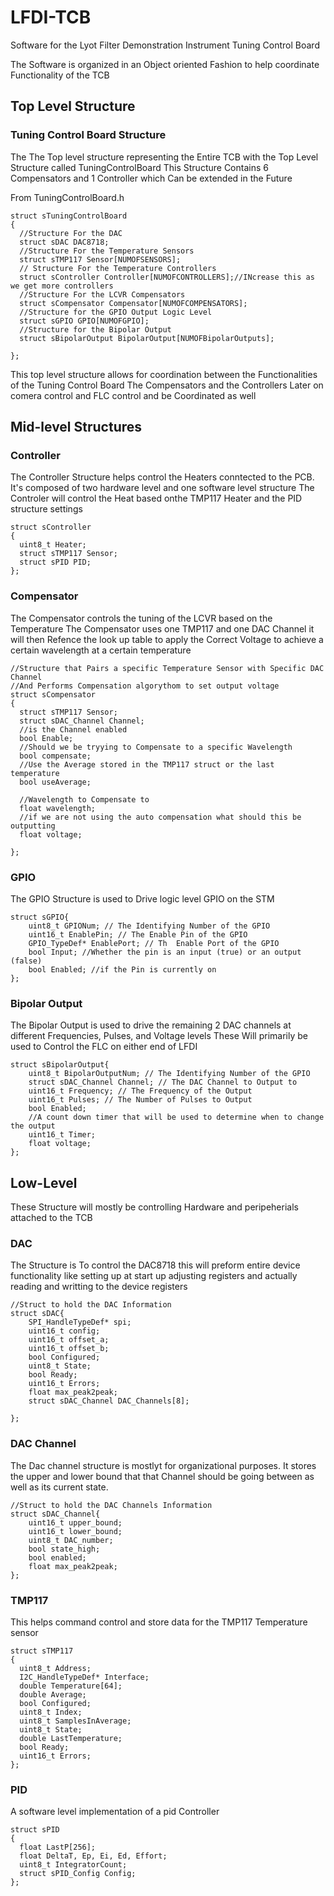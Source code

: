 # LFDI-TCB
Software for the Lyot Filter Demonstration Instrument Tuning Control Board

The Software is organized in an Object oriented Fashion to help coordinate Functionality of the TCB

## Top Level Structure
### Tuning Control Board Structure

The The Top level structure representing the Entire TCB with the Top Level Structure called TuningControlBoard 
This Structure Contains 6 Compensators and 1 Controller which Can be extended in the Future

From TuningControlBoard.h
```
struct sTuningControlBoard
{
  //Structure For the DAC
  struct sDAC DAC8718;
  //Structure For the Temperature Sensors
  struct sTMP117 Sensor[NUMOFSENSORS];
  // Structure For the Temperature Controllers
  struct sController Controller[NUMOFCONTROLLERS];//INcrease this as we get more controllers
  //Structure For the LCVR Compensators
  struct sCompensator Compensator[NUMOFCOMPENSATORS];
  //Structure for the GPIO Output Logic Level
  struct sGPIO GPIO[NUMOFGPIO];
  //Structure for the Bipolar Output
  struct sBipolarOutput BipolarOutput[NUMOFBipolarOutputs];

};
```
This top level structure allows for coordination between the Functionalities of the Tuning Control Board The Compensators and the Controllers
Later on comera control and FLC control and be Coordinated as well


## Mid-level Structures
### Controller
The Controller Structure helps control the Heaters conntected to the PCB.
It's composed of two hardware level and one software level structure
The Controler will control the Heat based onthe TMP117 Heater and the PID structure settings

```
struct sController
{
  uint8_t Heater;
  struct sTMP117 Sensor;
  struct sPID PID;
};
```

### Compensator
The Compensator controls the tuning of the LCVR based on the Temperature
The Compensator uses one TMP117 and one DAC Channel it will then Refence the look up table to apply the Correct Voltage to achieve a certain wavelength at a certain temperature

```
//Structure that Pairs a specific Temperature Sensor with Specific DAC Channel
//And Performs Compensation algorythom to set output voltage
struct sCompensator
{
  struct sTMP117 Sensor;
  struct sDAC_Channel Channel;
  //is the Channel enabled
  bool Enable;
  //Should we be tryying to Compensate to a specific Wavelength
  bool compensate;
  //Use the Average stored in the TMP117 struct or the last temperature
  bool useAverage;

  //Wavelength to Compensate to
  float wavelength;
  //if we are not using the auto compensation what should this be outputting
  float voltage;

};
```
### GPIO
The GPIO Structure is used to Drive logic level GPIO on the STM
```
struct sGPIO{
	uint8_t GPIONum; // The Identifying Number of the GPIO
	uint16_t EnablePin; // The Enable Pin of the GPIO
	GPIO_TypeDef* EnablePort; // Th  Enable Port of the GPIO
	bool Input; //Whether the pin is an input (true) or an output (false)
	bool Enabled; //if the Pin is currently on
};
```

### Bipolar Output
The Bipolar Output is used to drive the remaining 2 DAC channels at different Frequencies, Pulses, and Voltage levels
These Will primarily be used to Control the FLC on either end of LFDI
```
struct sBipolarOutput{
	uint8_t BipolarOutputNum; // The Identifying Number of the GPIO
	struct sDAC_Channel Channel; // The DAC Channel to Output to
	uint16_t Frequency; // The Frequency of the Output
	uint16_t Pulses; // The Number of Pulses to Output
	bool Enabled;
	//A count down timer that will be used to determine when to change the output
	uint16_t Timer;
	float voltage;
};

```

## Low-Level
These Structure will mostly be controlling Hardware and peripeherials attached to the TCB

### DAC
The Structure is To control the DAC8718 this will preform entire device functionality like setting up at start up adjusting registers and actually reading and writting to the device registers
```
//Struct to hold the DAC Information
struct sDAC{
	SPI_HandleTypeDef* spi;
	uint16_t config;
	uint16_t offset_a;
	uint16_t offset_b;
	bool Configured;
	uint8_t State;
	bool Ready;
	uint16_t Errors;
	float max_peak2peak;
	struct sDAC_Channel DAC_Channels[8];

};
```
### DAC Channel

The Dac channel structure is mostlyt for organizational purposes. It stores the upper and lower bound that that Channel should be going between as well as its current state. 
```
//Struct to hold the DAC Channels Information
struct sDAC_Channel{
	uint16_t upper_bound;
	uint16_t lower_bound;
	uint8_t DAC_number;
    bool state_high;
	bool enabled;
	float max_peak2peak;
};
```
### TMP117
This helps command control and store data for the TMP117 Temperature sensor

```
struct sTMP117
{
  uint8_t Address;
  I2C_HandleTypeDef* Interface;
  double Temperature[64];
  double Average;
  bool Configured;
  uint8_t Index;
  uint8_t SamplesInAverage;
  uint8_t State;
  double LastTemperature;
  bool Ready;
  uint16_t Errors;
};
```


### PID
A software level implementation of a pid Controller
```
struct sPID
{
  float LastP[256];
  float DeltaT, Ep, Ei, Ed, Effort;
  uint8_t IntegratorCount;
  struct sPID_Config Config;
};
```
